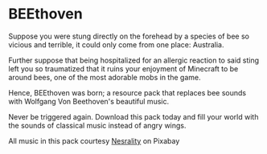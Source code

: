 # BEEthoven

Suppose you were stung directly on the forehead by a species of bee so vicious and terrible, it could only come from one place: Australia.

Further suppose that being hospitalized for an allergic reaction to said sting left you so traumatized that it ruins your enjoyment of Minecraft to be around bees, one of the most adorable mobs in the game.

Hence, BEEthoven was born; a resource pack that replaces bee sounds with Wolfgang Von Beethoven's beautiful music.

Never be triggered again.  Download this pack today and fill your world with the sounds of classical music instead of angry wings.

All music in this pack courtesy [Nesrality](https://pixabay.com/users/nesrality-22721863/) on Pixabay